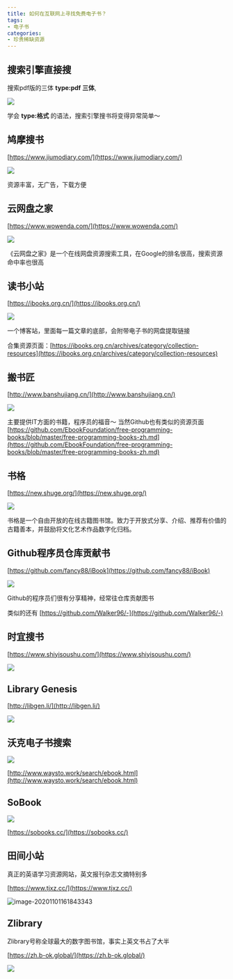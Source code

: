 ```yaml
---
title: 如何在互联网上寻找免费电子书？
tags:
- 电子书
categories:
- 珍贵稀缺资源
---
```


## 搜索引擎直接搜

搜索pdf版的三体 **type:pdf 三体**, 

![](https://cdn.fangyuanxiaozhan.com/assets/1694168967784fFyaRj81.png)

学会 **type:格式** 的语法，搜索引擎搜书将变得异常简单～


##  鸠摩搜书

[https://www.jiumodiary.com/](https://www.jiumodiary.com/)

![](https://cdn.fangyuanxiaozhan.com/assets/1694168969333Y7katx3d.png)

资源丰富，无广告，下载方便

## 云网盘之家


[https://www.wowenda.com/](https://www.wowenda.com/)


![](https://cdn.fangyuanxiaozhan.com/assets/1694168970918FrsCep8X.png)


《云网盘之家》是一个在线网盘资源搜索工具，在Google的排名很高，搜索资源命中率也很高

## 读书小站

[https://ibooks.org.cn/](https://ibooks.org.cn/)



![](https://cdn.fangyuanxiaozhan.com/assets/1694168972563D2KkKaxF.png)

一个博客站，里面每一篇文章的底部，会附带电子书的网盘提取链接

合集资源页面：[https://ibooks.org.cn/archives/category/collection-resources](https://ibooks.org.cn/archives/category/collection-resources)



## 搬书匠

[http://www.banshujiang.cn/](http://www.banshujiang.cn/)


![](https://cdn.fangyuanxiaozhan.com/assets/16941689749992Y02exHT.png)

主要提供IT方面的书籍，程序员的福音～ 
当然Github也有类似的资源页面 [https://github.com/EbookFoundation/free-programming-books/blob/master/free-programming-books-zh.md](https://github.com/EbookFoundation/free-programming-books/blob/master/free-programming-books-zh.md)

## 书格

[https://new.shuge.org/](https://new.shuge.org/)

![](https://cdn.fangyuanxiaozhan.com/assets/1694168978163EyiQrex1.png)


书格是一个自由开放的在线古籍图书馆。致力于开放式分享、介绍、推荐有价值的古籍善本，并鼓励将文化艺术作品数字化归档。


## Github程序员仓库贡献书

[https://github.com/fancy88/iBook](https://github.com/fancy88/iBook)

![](https://cdn.fangyuanxiaozhan.com/assets/1694168980203cnp4hxFN.png)

Github的程序员们很有分享精神，经常往仓库贡献图书

类似的还有 [https://github.com/Walker96/-](https://github.com/Walker96/-)





## 时宜搜书



[https://www.shiyisoushu.com/](https://www.shiyisoushu.com/)



![](https://cdn.fangyuanxiaozhan.com/assets/1694168984468K2bNdAtK.png)







## Library Genesis



[http://libgen.li/](http://libgen.li/)





![](https://cdn.fangyuanxiaozhan.com/assets/1694168985948rHdy4tmr.png)





## 沃克电子书搜索



![](https://cdn.fangyuanxiaozhan.com/assets/16941689879605AmQFxky.png)





[http://www.waysto.work/search/ebook.html](http://www.waysto.work/search/ebook.html)





## SoBook



![](https://cdn.fangyuanxiaozhan.com/assets/1694168992835Ny35SWRP.png)



[https://sobooks.cc/](https://sobooks.cc/)





## 田间小站



真正的英语学习资源网站，英文报刊杂志文摘特别多


[https://www.tjxz.cc/](https://www.tjxz.cc/)



![image-20201101161843343](https://cdn.fangyuanxiaozhan.com/assets/1694168995830bX6HNhQK.png)






## Zlibrary

Zlibrary号称全球最大的数字图书馆，事实上英文书占了大半

[https://zh.b-ok.global/](https://zh.b-ok.global/)


![](https://cdn.fangyuanxiaozhan.com/assets/16941690002275KejfZDF.png)